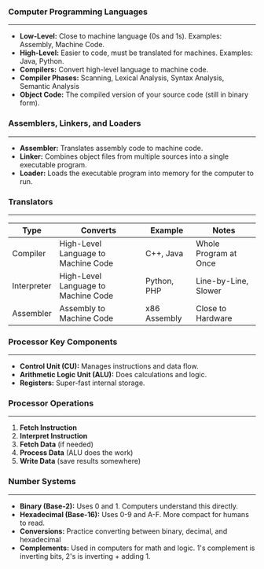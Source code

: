 ### Computer Programming Languages
---
- **Low-Level:** Close to machine language (0s and 1s). Examples: Assembly, Machine Code.
- **High-Level:** Easier to code, must be translated for machines. Examples: Java, Python.
- **Compilers:** Convert high-level language to machine code.
- **Compiler Phases:** Scanning, Lexical Analysis, Syntax Analysis, Semantic Analysis
- **Object Code:** The compiled version of your source code (still in binary form).
### Assemblers, Linkers, and Loaders
---
- **Assembler:** Translates assembly code to machine code.
- **Linker:** Combines object files from multiple sources into a single executable program.
- **Loader:** Loads the executable program into memory for the computer to run.
### Translators
---

| Type        | Converts                            | Example      | Notes                 |
| ----------- | ----------------------------------- | ------------ | --------------------- |
| Compiler    | High-Level Language to Machine Code | C++, Java    | Whole Program at Once |
| Interpreter | High-Level Language to Machine Code | Python, PHP  | Line-by-Line, Slower  |
| Assembler   | Assembly to Machine Code            | x86 Assembly | Close to Hardware     |
### Processor Key Components
---
- **Control Unit (CU):** Manages instructions and data flow.
- **Arithmetic Logic Unit (ALU):** Does calculations and logic.
- **Registers:** Super-fast internal storage.
### Processor Operations
---
1. **Fetch Instruction**
2. **Interpret Instruction**
3. **Fetch Data** (if needed)
4. **Process Data** (ALU does the work)
5. **Write Data** (save results somewhere)
### Number Systems
---
- **Binary (Base-2):** Uses 0 and 1. Computers understand this directly.
- **Hexadecimal (Base-16):** Uses 0-9 and A-F. More compact for humans to read.
- **Conversions:** Practice converting between binary, decimal, and hexadecimal
- **Complements:** Used in computers for math and logic. 1's complement is inverting bits, 2's is inverting + adding 1.